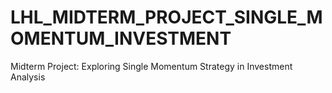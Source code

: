 # LHL_MIDTERM_PROJECT_SINGLE_MOMENTUM_INVESTMENT
Midterm Project: Exploring Single Momentum Strategy in Investment Analysis
